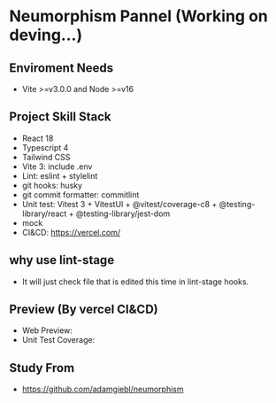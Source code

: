 # Neumorphism Pannel (Working on deving...)

## Enviroment Needs

* Vite >=v3.0.0 and Node >=v16

## Project Skill Stack

* React 18
* Typescript 4
* Tailwind CSS
* Vite 3: include .env
* Lint: eslint + stylelint
* git hooks: husky
* git commit formatter: commitlint
* Unit test: Vitest 3 + VitestUI + @vitest/coverage-c8 + @testing-library/react + @testing-library/jest-dom
* mock
* CI&CD: https://vercel.com/


## why use lint-stage
* It will just check file that is edited this time in lint-stage hooks.

## Preview (By vercel CI&CD)
* Web Preview: 
* Unit Test Coverage: 

## Study From
* https://github.com/adamgiebl/neumorphism

